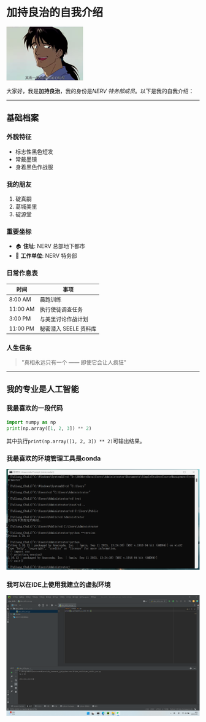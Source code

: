 # 加持良治的自我介绍

<img src="images\jc.png" width="200" alt="加持良治形象">

大家好，我是**加持良治**，我的身份是*NERV 特务部成员*。以下是我的自我介绍：

---

## 基础档案 

### 外貌特征 
- 标志性黑色短发
- 常戴墨镜
- 身着黑色作战服

### 我的朋友
1. 碇真嗣
2. 葛城美里
3. 碇源堂

### 重要坐标
- 🏠 **住址**: NERV 总部地下都市
- 🏢 **工作单位**: NERV 特务部

### 日常作息表
| 时间       | 事项                  |
|----------|-----------------------|
| 8:00 AM  | 晨跑训练        |
| 11:00 AM | 执行使徒调查任务         |
| 3:00 PM  | 与美里讨论作战计划    |
| 11:00 PM | 秘密潜入 SEELE 资料库          |

### 人生信条
> "真相永远只有一个 —— 即使它会让人疯狂"
---

## 我的专业是人工智能
### 我最喜欢的一段代码

```python
import numpy as np
print(np.array([1, 2, 3]) ** 2)
```
其中执行`print(np.array([1, 2, 3]) ** 2)`可输出结果。

### 我最喜欢的环境管理工具是conda
<img src="images\01.png" width="800" alt="截图一">

### 我可以在IDE上使用我建立的虚拟环境
<img src="images\02.png" width="800" alt="截图二">